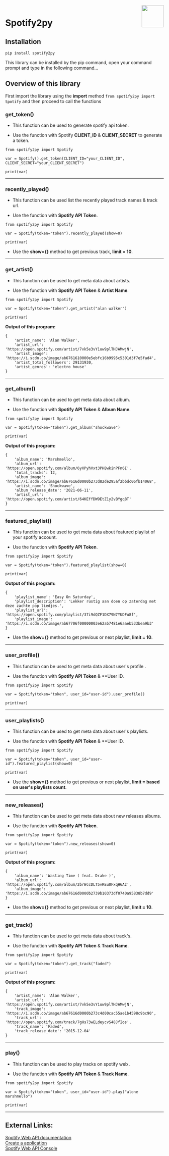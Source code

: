 <img src="https://image.flaticon.com/icons/png/512/2111/2111685.png" width="70px" align="right">

# Spotify2py

## Installation

```pip install spotify2py```

This library can be installed by the pip command, open your command prompt and type in the following command...

## Overview of this library

First import the library using the **import** method `from spotify2py import Spotify` and then proceed to call the functions

### get_token()
- This function can be used to generate spotify api token.

- Use the function with Spotify **CLIENT_ID** & **CLIENT_SECRET** to generate a token.

```
from spotify2py import Spotify

var = Spotify().get_token(CLIENT_ID="your_CLIENT_ID", CLIENT_SECRET="your_CLIENT_SECRET")

print(var)
```

<hr>

### recently_played()
- This function can be used list the recently played track names & track url.

- Use the function with **Spotify API Token**.

```
from spotify2py import Spotify

var = Spotify(token="token").recently_played(show=0)

print(var)
```

- Use the **show={}** method to get previous track, **limit = 10**.

<hr>

### get_artist()
- This function can be used to get meta data about artists.

- Use the function with **Spotify API Token** & **Artist Name**.

```
from spotify2py import Spotify

var = Spotify(token="token").get_artist("alan walker")

print(var)
```

**Output of this program:**
```
{
    'artist_name': 'Alan Walker', 
    'artist_url': 'https://open.spotify.com/artist/7vk5e3vY1uw9plTHJAMwjN', 
    'artist_image': 'https://i.scdn.co/image/ab6761610000e5ebfc16b9995c5301d3f7e5fad4', 
    'artist_total_followers': 29131930, 
    'artist_genres': 'electro house'
}
```

<hr>

### get_album()
- This function can be used to get meta data about album.

- Use the function with **Spotify API Token** & **Album Name**.

```
from spotify2py import Spotify

var = Spotify(token="token").get_album("shockwave")

print(var)
```

**Output of this program:**
```
{
    'album_name': 'Marshmello', 
    'album_url': 'https://open.spotify.com/album/6yXPyhVxt3PHBwkinPFn6I', 
    'total_tracks': 12, 
    'album_image': 'https://i.scdn.co/image/ab67616d0000b273d82de295af2bbdc06fb14068', 
    'artist_name': 'Shockwave', 
    'album_release_date': '2021-06-11', 
    'artist_url': 'https://open.spotify.com/artist/64KEffDW9EtZ1y2vBYgq8T'
}
```

<hr>

### featured_playlist()
- This function can be used to get meta data about featured playlist of your spotify account.

- Use the function with **Spotify API Token**.

```
from spotify2py import Spotify

var = Spotify(token="token").featured_playlist(show=0)

print(var)
```

**Output of this program:**
```
{
    'playlist_name': 'Easy On Saturday', 
    'playlist_description': 'Lekker rustig aan doen op zaterdag met deze zachte pop liedjes.', 
    'playlist_url': 'https://open.spotify.com/playlist/37i9dQZF1DX79N7YUDFu8f', 
    'playlist_image': 'https://i.scdn.co/image/ab67706f00000003e62a57481e6aaeb533bea9b3'
}
```

- Use the **show={}** method to get previous or next playlist, **limit = 10**.

<hr>

### user_profile()
- This function can be used to get meta data about user's profile .

- Use the function with **Spotify API Token** & **User ID.

```
from spotify2py import Spotify

var = Spotify(token="token", user_id="user-id").user_profile()

print(var)
```

<hr>

### user_playlists()
- This function can be used to get meta data about user's playlists.

- Use the function with **Spotify API Token** & **User ID.

```
from spotify2py import Spotify

var = Spotify(token="token", user_id="user-id").featured_playlist(show=0)

print(var)
```

- Use the **show={}** method to get previous or next playlist, **limit = based on user's playlists count**.

<hr>

### new_releases()
- This function can be used to get meta data about new releases albums.

- Use the function with **Spotify API Token**.

```
from spotify2py import Spotify

var = Spotify(token="token").new_releases(show=0)

print(var)
```

**Output of this program:**
```
{
    'album_name': 'Wasting Time ( feat. Drake )', 
    'album_url': 'https://open.spotify.com/album/2brWccDLT5vREu0FxqH6Az', 
    'album_image': 'https://i.scdn.co/image/ab67616d0000b2739b10373df0740a95838b7dd9'
}
```

- Use the **show={}** method to get previous or next playlist, **limit = 10**.

<hr>

### get_track()
- This function can be used to get meta data about track's.

- Use the function with **Spotify API Token** & **Track Name**.

```
from spotify2py import Spotify

var = Spotify(token="token").get_track("faded")

print(var)
```

**Output of this program:**
```
{
    'artist_name': 'Alan Walker', 
    'artist_url': 'https://open.spotify.com/artist/7vk5e3vY1uw9plTHJAMwjN', 
    'track_image': 'https://i.scdn.co/image/ab67616d0000b273c4d00cac55ae1b4598c9bc90', 
    'track_url': 'https://open.spotify.com/track/7gHs73wELdeycvS48JfIos', 
    'track_name': 'Faded', 
    'track_release_date': '2015-12-04'
}
```

<hr>

### play()
- This function can be used to play tracks on spotify web .

- Use the function with **Spotify API Token** & **Track Name**.

```
from spotify2py import Spotify

var = Spotify(token="token", user_id="user-id").play("alone marshmello")

print(var)
```

<hr>

## External Links:
<a href="https://developer.spotify.com/documentation/web-api/">Spotify Web API documentation</a>
<br>
<a href="https://developer.spotify.com/dashboard/applications">Create a application</a>
<br>
<a href="https://developer.spotify.com/console/">Spotify Web API Console</a>

